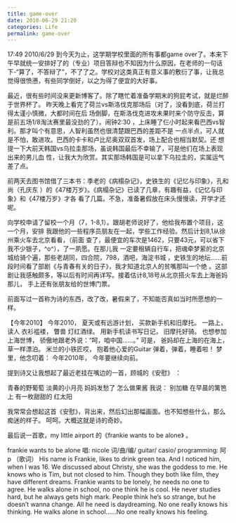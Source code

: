 ```yaml
---
title: game-over
date: 2010-06-29 21:20
categories: Life
permalink: game-over
---
```


17:49 2010/6/29
到今天为止，这学期学校里面的所有事都game over了。本来下午早就统一安排好了的（专业）项目答辩也不知因为什么原因，在老师的一句话下-“算了，不答辩了”，不了了之。学校对这类真正有意义事的敷衍了事，让我总觉得很愤懑，有些同学倒好，以之为得了便宜的大好事。

最近，很有些时间没来更新博客了。除了瞎忙着准备学期末的狗屁考试，就是烂醉于世界杯了。
昨天晚上看完了荷兰vs斯洛伐克那场后（对了，没看到底，荷兰打得太谨小慎微，大都时间在后
场倒脚，在斯洛伐克进攻未果时来个防守反击，算是前五场1/8淘汰赛里最没劲的了）。闹钟2:30
，上床睡了仨小时起来看巴西vs智利。那才叫个有意思，人智利虽然也很清楚跟巴西的差距不是
一点半点，可人就是不怕，敢进攻。巴西的卡卡和卢比尼奥双双首发，场上配合也相当默契。还
想提一下大前天韩国vs乌拉圭那场，虽说韩国最后不幸输了，可是他们在场上表现出来的男儿血
性，让我大为欣赏。其实那场韩国是可以拿下乌拉圭的，实属运气差了点。

前两天去图书馆借了三本书：季老的《病榻杂记》，史铁生的《记忆与印象》，孔和尚（孔庆东
）的《47楼万岁》。《病榻杂记》已读了几章，有趣有益，《记忆与印象》和《47楼万岁》才各
看了几篇。不急，准备暑假放在床头慢慢读，开学才还呢。

向学校申请了留校一个月（7，1-8,1）。跟胡老师说好了，他给我布置个项目，这一个月，安排
我跟他的一些程序员朋友在一起，学些工作经验。然后计划8,1从徐州乘火车去北京看看，（前面
查了，最便宜的车次是1462，只要43元，可以省下我不少银子，^o^），了一夙愿。在那儿我
一定要租辆自行车，把魂牵梦萦的北京城给骑个遍，那些老胡同，四合院，798，酒吧，海淀书城
，史铁生的地坛……前段时间看了部剧《与青春有关的日子》，我才知道北京人的贫嘴那叫一个绝
。这部剧让我感触颇多，等以后有时间再详写。接着估计8,18号从北京搭火车去上海爸妈那儿，
手上还有张朋友给的世博门票。

前面写过一首称为诗的东西，改了改，暑假来了，不知能否真如当时所愿想的一样。

【今年2010】
今年2010，
夏天或有远游计划，
买款新手机和旧摩托。
一路上，
读人 衣衫褴褛，
瞥兽 灯红酒绿。
用新手机读书写日记，
旧摩托好骑。
也想参加上海世博，
骄傲地跟老外说：“呵，咱中国……。”
可是，
爸妈却在上海的在海上，
草一样漂泊。
米兰的小铁匠哎，
抱着他心爱的Guitar
弹着，弹着，睡着啦！
梦里，他念叨着：
今年2010年，
今年要继续向前。

提到诗又让我想起了最近老挂在嘴边的一首，顾城的《安慰》 ：

青春的野葡萄
淡黄的小月亮
妈妈发愁了
怎么做果酱
我说：
别加糖
在早晨的篱笆上
有一枚甜甜的
红太阳

我常常会想起这首《安慰》，背出来，然后幻出那幅画面。也不知想些什么，那么痴迷的样子。
呵呵。大概这就是诗的奇妙。

最后说一首歌，my little airport 的《frankie wants to be alone》 。

frankie wants to be alone
唱: nicole
词/曲/编/ guitar/ casio/ programming: 阿p
（歌词）
His name is Frankie, likes to drink green tea. And I noticed him, when I was 16. We discussed about Christy, she was the goddess to me. He knows who is Tim, but not closed to him. Though they both like film, they have different dreams. Frankie wants to be lonely, he needs no one to agree. He walks alone in school, no one think he is cool. He never studies hard, but he always gets high mark. People think he’s so strange, but he doesn’t wanna change. All he need is daydreaming. No one really knows his thinking. He walks alone in school……No one really knows his feeling.